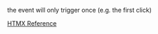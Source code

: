 the event will only trigger once (e.g. the first click)


[HTMX Reference](https://htmx.org/attributes/hx-trigger/)
